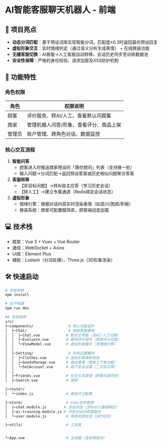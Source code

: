 # AI智能客服聊天机器人 - 前端

## 🌟 项目亮点
- ​**动态分词匹配**：基于预设词库实现智能分词，匹配度≥0.3时返回最优预设回复
- ​**虚拟形象交互**：实时情绪判定（通过语义分析生成表情） + 在线换装功能
- ​**无缝客服切换**：AI客服→人工客服自动转移，会话历史同步至训练数据池
- ​**安全性保障**：严格的身份校验、请求加密及XSS防护机制

## 🚀 功能特性
### 角色权限
| 角色    | 权限说明                              |
|---------|-------------------------------------|
| 顾客    | 评价服务、转AI/人工、查看默认问题集     |
| 商家    | 管理机器人问答/形象、查看评分、商品上架 |
| 管理员  | 账户管理、跨角色对话、数据监控         |

### 核心交互流程
1. ​**智能问答**  
   - 顾客进入时推送商家预设的「猜你想问」列表（支持换一批）
   - 输入问题→分词匹配→返回预设答案或历史相似问题聚合答案
2. ​**客服转移**  
   - 【非目标问题】→转AI自主应答（学习历史会话）
   - 【转人工】→建立专属通道（Redis绑定会话状态）
3. ​**虚拟形象**  
   - 情绪引擎：根据对话内容实时渲染表情（如高兴/困惑/积极）
   - 换装系统：商家可配置服饰库，顾客端动态加载

## 💻 技术栈
- 框架：Vue 3 + Vuex + Vue Router
- 通信：WebSocket + Axios
- UI库：Element Plus
- 辅助：Lodash（分词处理）、Three.js（3D形象渲染）

## 🛠️ 快速启动
```bash
# 安装依赖
npm install

# 生产构建
npm run dev

## 目录结构
src/
├─components/                # 核心功能组件
│  ├─Chat/                   # 智能客服模块
│  │  ├─Chat.vue            # 聊天主界面（含AI/人工切换）
│  │  ├─Evaluate.vue        # 服务评价组件（商家评分功能）
│  │  └─ViewModel.vue       # 虚拟形象展示（含情绪引擎）
│  │
│  ├─Setting/                # 系统设置模块
│  │  ├─Clothes.vue         # 虚拟形象换装系统
│  │  ├─GoodsManage.vue     # 商品管理（商家上下架功能）
│  │  └─SetAccount.vue      # 账户安全设置（二次验证等）
│  │
│  ├─Friends.vue            # 社交关系管理（顾客沟通历史）
│  ├─Search.vue             # 搜索

├─router/
│  └─index.js               # 路由守卫配置

├─store/                    # Vuex状态管理
│  ├─chat.module.js        # 会话状态（含Redis通道绑定）
│  ├─ai-training.module.js # 历史对话训练数据池
│  └─user.module.js         # 角色权限状态（JWT校验）

├─utils/                    # 工具库


└─App.vue                   # 主容器（含权限指令）
